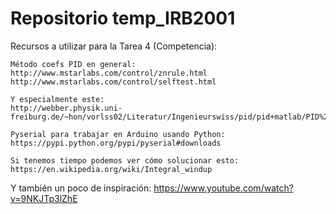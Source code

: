 # Repositorio temp_IRB2001

Recursos a utilizar para la Tarea 4 (Competencia):

    Método coefs PID en general:
    http://www.mstarlabs.com/control/znrule.html
    http://www.mstarlabs.com/control/selftest.html

    Y especialmente este:
    http://webber.physik.uni-freiburg.de/~hon/vorlss02/Literatur/Ingenieurswiss/pid/pid+matlab/PID%20systems%20tutorial.htm

    Pyserial para trabajar en Arduino usando Python:
    https://pypi.python.org/pypi/pyserial#downloads

    Si tenemos tiempo podemos ver cómo solucionar esto:
    https://en.wikipedia.org/wiki/Integral_windup
    
Y también un poco de inspiración:
https://www.youtube.com/watch?v=9NKJTp3lZhE

